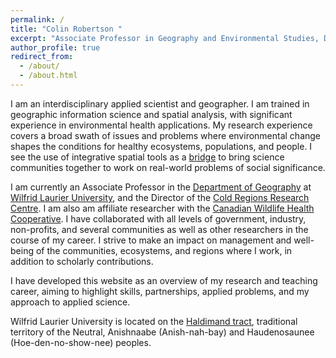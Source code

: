 ```yaml
---
permalink: /
title: "Colin Robertson "
excerpt: "Associate Professor in Geography and Environmental Studies, Director of the Cold Regions Research Centre"
author_profile: true
redirect_from: 
  - /about/
  - /about.html
---
```


I am an interdisciplinary applied scientist and geographer. I am trained in geographic information science and spatial analysis, with significant experience in environmental health applications. My research experience covers a broad swath of issues and problems where  environmental change shapes the conditions for healthy ecosystems, populations, and people. I see the use of integrative spatial tools as a [bridge](https://journals.sagepub.com/doi/10.1068/a301683) to bring science communities together to work on real-world problems of social significance. 

I am currently an Associate Professor in the [Department of Geography](https://students.wlu.ca/programs/science/geography-and-environmental-studies/index.html?ref=ges) at [Wilfrid Laurier University](https://wlu.ca/), and the Director of the [Cold Regions Research Centre](https://coldregions.ca/). I am also am affiliate researcher with the [Canadian Wildlife Health Cooperative](http://www.cwhc-rcsf.ca/). I have collaborated with all levels of government, industry, non-profits, and several communities as well as other researchers in the course of my career. I strive to make an impact on management and well-being of the communities, ecosystems, and regions where I work, in addition to scholarly contributions.

I have developed this website as an overview of my research and teaching career, aiming to highlight skills, partnerships, applied problems, and my approach to applied science.

Wilfrid Laurier University is located on the [Haldimand tract](https://native-land.ca/maps/treaties/haldimand-treaty/), traditional territory of the Neutral, Anishnaabe (Anish-nah-bay) and Haudenosaunee (Hoe-den-no-show-nee) peoples.
